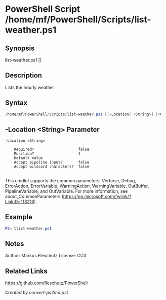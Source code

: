 # PowerShell Script /home/mf/PowerShell/Scripts/list-weather.ps1

## Synopsis
list-weather.ps1 [<location>]

## Description
Lists the hourly weather

## Syntax
```powershell
/home/mf/PowerShell/Scripts/list-weather.ps1 [[-Location] <String>] [<CommonParameters>]
```

## -Location &lt;String&gt; Parameter

```
-Location <String>
    
    Required?                    false
    Position?                    1
    Default value                
    Accept pipeline input?       false
    Accept wildcard characters?  false
```
## <CommonParameters>
This cmdlet supports the common parameters: Verbose, Debug, ErrorAction, ErrorVariable, WarningAction, WarningVariable, OutBuffer, PipelineVariable, and OutVariable. For more information, see about_CommonParameters (https://go.microsoft.com/fwlink/?LinkID=113216).

## Example
```powershell
PS>.\list-weather.ps1
```


## Notes
Author:  Markus Fleschutz
License: CC0

## Related Links
https://github.com/fleschutz/PowerShell

*Created by convert-ps2md.ps1*
